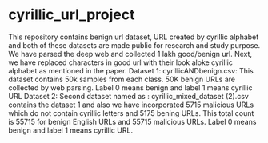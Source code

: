 # cyrillic_url_project

This repository contains benign url dataset, URL created by cyrillic alphabet and both of these datasets are made public for research and study purpose. 
We have parsed the deep web and collected 1 lakh good/benign url. Next, we have replaced characters in good url with their look aloke cyrillic alphabet as mentioned in the paper.
Dataset 1: 
cyrillicANDbenign.csv: This dataset contains 50k samples from each class. 50K benign URLs are collected by web parsing. Label 0 means benign and label 1 means cyrillic URL
Dataset 2:
Second dataset named as : cyrillic_mixed_dataset (2).csv contains the dataset 1 and also we have incorporated 5715 malicious URLs which do not contain cyrillic letters and 5175 bening URLs.
This total count is 55715 for benign English URLs and 55715 malicious URLs. Label 0 means benign and label 1 means cyrillic URL.
